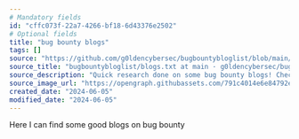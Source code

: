 ```yaml
---
# Mandatory fields
id: "cffc073f-22a7-4266-bf18-6d43376e2502"
# Optional fields
title: "bug bounty blogs"
tags: []
source: "https://github.com/g0ldencybersec/bugbountybloglist/blob/main/blogs.txt"
source_title: "bugbountybloglist/blogs.txt at main · g0ldencybersec/bugbountybloglist"
source_description: "Quick research done on some bug bounty blogs! Check em out :)  - bugbountybloglist/blogs.txt at main · g0ldencybersec/bugbountybloglist"
source_image_url: "https://opengraph.githubassets.com/791c4014e6e84792e9007301d8262e558b9f01081cf5982f5aef6d7375f4d915/g0ldencybersec/bugbountybloglist"
created_date: "2024-06-05"
modified_date: "2024-06-05"
---
```

Here I can find some good blogs on bug bounty
